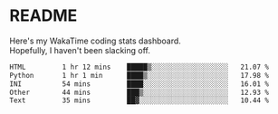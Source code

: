 # README

Here's my WakaTime coding stats dashboard.  
Hopefully, I haven't been slacking off.

<!--START_SECTION:waka-->

```txt
HTML         1 hr 12 mins    █████▒░░░░░░░░░░░░░░░░░░░   21.07 %
Python       1 hr 1 min      ████▒░░░░░░░░░░░░░░░░░░░░   17.98 %
INI          54 mins         ████░░░░░░░░░░░░░░░░░░░░░   16.01 %
Other        44 mins         ███▒░░░░░░░░░░░░░░░░░░░░░   12.93 %
Text         35 mins         ██▓░░░░░░░░░░░░░░░░░░░░░░   10.44 %
```

<!--END_SECTION:waka-->